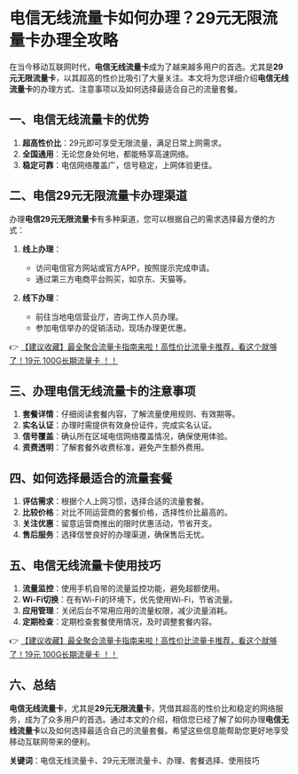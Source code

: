 # 电信无线流量卡如何办理？29元无限流量卡办理全攻略

在当今移动互联网时代，**电信无线流量卡**成为了越来越多用户的首选。尤其是**29元无限流量卡**，以其超高的性价比吸引了大量关注。本文将为您详细介绍**电信无线流量卡**的办理方式、注意事项以及如何选择最适合自己的流量套餐。

## 一、电信无线流量卡的优势

1. **超高性价比**：29元即可享受无限流量，满足日常上网需求。
2. **全国通用**：无论您身处何地，都能畅享高速网络。
3. **稳定可靠**：电信网络覆盖广，信号稳定，上网体验更佳。

## 二、电信29元无限流量卡办理渠道

办理**电信29元无限流量卡**有多种渠道，您可以根据自己的需求选择最方便的方式：

1. **线上办理**：
   - 访问电信官方网站或官方APP，按照提示完成申请。
   - 通过第三方电商平台购买，如京东、天猫等。

2. **线下办理**：
   - 前往当地电信营业厅，咨询工作人员办理。
   - 参加电信举办的促销活动，现场办理更优惠。

👉 [【建议收藏】最全聚合流量卡指南来啦！高性价比流量卡推荐，看这个就够了！19元 100G长期流量卡 ！！](https://bit.ly/Liuliangka)

## 三、办理电信无线流量卡的注意事项

1. **套餐详情**：仔细阅读套餐内容，了解流量使用规则、有效期等。
2. **实名认证**：办理时需提供有效身份证件，完成实名认证。
3. **信号覆盖**：确认所在区域电信网络覆盖情况，确保使用体验。
4. **资费透明**：了解套餐外收费标准，避免产生额外费用。

## 四、如何选择最适合的流量套餐

1. **评估需求**：根据个人上网习惯，选择合适的流量套餐。
2. **比较价格**：对比不同运营商的套餐价格，选择性价比最高的。
3. **关注优惠**：留意运营商推出的限时优惠活动，节省开支。
4. **售后服务**：选择信誉良好的办理渠道，确保售后无忧。

## 五、电信无线流量卡使用技巧

1. **流量监控**：使用手机自带的流量监控功能，避免超额使用。
2. **Wi-Fi切换**：在有Wi-Fi的环境下，优先使用Wi-Fi，节省流量。
3. **应用管理**：关闭后台不常用应用的流量权限，减少流量消耗。
4. **定期检查**：定期检查套餐使用情况，及时调整套餐内容。

👉 [【建议收藏】最全聚合流量卡指南来啦！高性价比流量卡推荐，看这个就够了！19元 100G长期流量卡 ！！](https://bit.ly/Liuliangka)

## 六、总结

**电信无线流量卡**，尤其是**29元无限流量卡**，凭借其超高的性价比和稳定的网络服务，成为了众多用户的首选。通过本文的介绍，相信您已经了解了如何办理**电信无线流量卡**以及如何选择最适合自己的流量套餐。希望这些信息能帮助您更好地享受移动互联网带来的便利。

**关键词**：电信无线流量卡、29元无限流量卡、办理、套餐选择、使用技巧